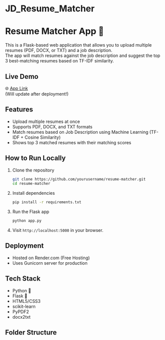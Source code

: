 # JD_Resume_Matcher
# Resume Matcher App 🚀

This is a Flask-based web application that allows you to upload multiple resumes (PDF, DOCX, or TXT) and a job description.  
The app will match resumes against the job description and suggest the top 3 best-matching resumes based on TF-IDF similarity.

## Live Demo
🌐 [App Link](https://your-app-link-here.onrender.com)  
(Will update after deployment!)

## Features
- Upload multiple resumes at once
- Supports PDF, DOCX, and TXT formats
- Match resumes based on Job Description using Machine Learning (TF-IDF + Cosine Similarity)
- Shows top 3 matched resumes with their matching scores

## How to Run Locally
1. Clone the repository
    ```bash
    git clone https://github.com/yourusername/resume-matcher.git
    cd resume-matcher
    ```

2. Install dependencies
    ```bash
    pip install -r requirements.txt
    ```

3. Run the Flask app
    ```bash
    python app.py
    ```

4. Visit `http://localhost:5000` in your browser.

## Deployment
- Hosted on Render.com (Free Hosting)
- Uses Gunicorn server for production

## Tech Stack
- Python 🐍
- Flask 🌟
- HTML5/CSS3
- scikit-learn
- PyPDF2
- docx2txt

## Folder Structure
